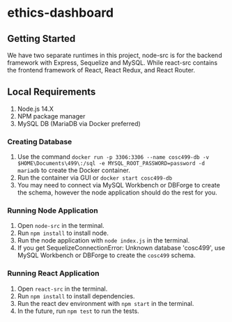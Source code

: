 # ethics-dashboard

## Getting Started

We have two separate runtimes in this project, node-src is for the backend framework with Express, Sequelize and MySQL. While react-src contains the frontend framework of React, React Redux, and React Router.

## Local Requirements

1. Node.js 14.X
2. NPM package manager
3. MySQL DB (MariaDB via Docker preferred)


### Creating Database

1. Use the command `docker run -p 3306:3306 --name cosc499-db -v $HOME\Documents\499\:/sql -e MYSQL_ROOT_PASSWORD=password -d mariadb` to create the Docker container.
2. Run the container via GUI or `docker start cosc499-db`
3. You may need to connect via MySQL Workbench or DBForge to create the schema, however the node application should do the rest for you.

### Running Node Application

1. Open `node-src` in the terminal.
2. Run `npm install` to install node.
3. Run the node application with `node index.js` in the terminal.
4. If you get SequelizeConnectionError: Unknown database 'cosc499', use MySQL Workbench or DBForge to create the `cosc499` schema.

### Running React Application

1. Open `react-src` in the terminal.
2. Run `npm install` to install dependencies.
3. Run the react dev environment with `npm start` in the terminal.
4. In the future, run `npm test` to run the tests.